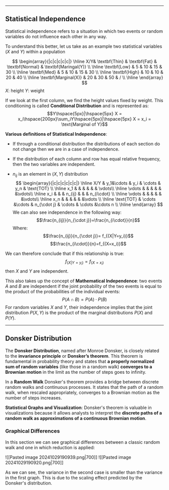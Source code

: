 ___

## Statistical Independence

Statistical independence refers to a situation in which two events or random variables do not influence each other in any way. 

To understand this better, let us take as an example two statistical variables ($X$ and $Y$) within a population

$$
\begin{array}{|c|c|c|c|c|}
\hline
 X/Y& \textbf{Thin} & \textbf{Fat} & \textbf{Normal} & \textbf{Maringal(Y)} \\
\hline
\textbf{Low} & 5 & 10 & 15 & 30 \\
\hline
\textbf{Med} & 5 & 10 & 15 & 30 \\
\hline
\textbf{High} & 10 & 10 & 20 & 40 \\
\hline
\textbf{Marginal(X)} & 20 & 30 & 50 & / \\
\hline
\end{array}
$$
$X$: height 
$Y$: weight

If we look at the first column, we find the height values fixed by weight. This conditioning is called **Conditional Distribution** and is represented as:$$Y\hspace{5px}|\hspace{5px} X = x_i\hspace{200px}\sum_iY\hspace{5px}|\hspace{5px} X = x_i = \text{Marginal of Y}$$

**Various definitions of Statistical Independence**:
- If through a conditional distribution the distributions of each section do not change then we are in a case of independence.

- If the distribution of each column and row has equal relative frequency, then the two variables are independent.

- $n_{ij}$ is an element in $(X,Y)$ distribution                    $$
\begin{array}{|c|c|c|c|c|c|}
\hline
X/Y & y_1&\cdots & y_i & \cdots & y_n & \text{TOT} \\
\hline x_1 &  &  & & & & \vdots\\
\hline
\vdots & &  & &  & &\vdots\\
\hline
x_i & & & n_{ij} &  &   & n_{i\cdot} \\
\hline
\vdots &  & &  & &  &\vdots\\
\hline
x_n &  & & &  & &\vdots \\
\hline
\text{TOT} & \cdots &\cdots & n_{\cdot j} & \cdots & \cdots  &\cdots  n \\
\hline
\end{array}
$$We can also see independence in the following way:$$\frac{n_{ij}}{n_{\cdot j}}=\frac{n_{i\cdot}}{n}$$Where:$$\frac{n_{ij}}{n_{\cdot j}}= f_{(X|Y=y_i)}$$$$\frac{n_{i\cdot}}{n}=f_{(X=x_i)}$$

We can therefore conclude that if this relationship is true:$$f_{(X|Y=y_i)}=f_{(X=x_i)}$$
then $X$ and $Y$ are independent.

This also takes up the concept of **Mathematical Independence**:
two events $A$ and $B$ are independent if the joint probability of the two events is equal to the product of the probabilities of the individual events:$$P(A \cap B) = P(A) \cdot P(B)$$
For random variables $X$ and $Y$, their independence implies that the joint distribution $P(X, Y)$ is the product of the marginal distributions $P(X)$ and $P(Y)$.

___
## Donsker Distribution

The **Donsker Distribution**, named after Monroe Donsker, is closely related to the **invariance principle** or **Donsker’s theorem**. This theorem is fundamental in probability theory and states that **a properly normalized sum of random variables** (like those in a random walk) **converges to a Brownian motion** in the limit as the number of steps goes to infinity.

In a **Random Walk** Donsker's theorem provides a bridge between discrete random walks and continuous processes. It states that the path of a random walk, when rescaled appropriately, converges to a Brownian motion as the number of steps increases.

**Statistical Graphs and Visualization**: Donsker's theorem is valuable in visualizations because it allows analysts to interpret the **discrete paths of a random walk as approximations of a continuous Brownian motion**. 

### Graphical Differences

In this section we can see graphical differences between a classic random walk and one in which reduction is applied:


![[Pasted image 20241029190939.png|700]]
![[Pasted image 20241029190920.png|700]]

As we can see, the variance in the second case is smaller than the variance in the first graph. This is due to the scaling effect predicted by the Donsker's distribution.